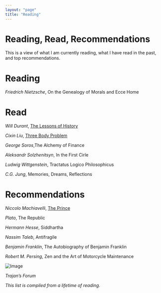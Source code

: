 ```yaml
---
layout: "page"
title: "Reading"
---
```


# Reading, Read, Recommendations

This is a view of what I am currently reading, what I have read in the past, and top recommendations. 

# Reading

*Friedrich Nietzsche*, On the Genealogy of Morals and Ecce Home


# Read

*Will Durant*, [The Lessons of History](https://amzn.to/2H9j8bu) 

*Cixin Liu*, [Three Body Problem](https://amzn.to/2Y9ws5A)

*George Soros*,The Alchemy of Finance

*Aleksandr Solzhenitsyn*, In the First Cirle

*Ludwig Wittgenstein*, Tractatus Logico Philosophicus

*C.G. Jung*, Memories, Dreams, Reflections


# Recommendations

*Niccolo Machiavelli*, [The Prince](https://amzn.to/2Y9ws5A)

*Plato*, The Republic

*Hermann Hesse*, Siddhartha

*Nassim Taleb*, Antifragile

*Benjamin Franklin*, The Autobiography of Benjamin Franklin

*Robert M. Persing*, Zen and the Art of Motorcycle Maintenance





![Image](https://gallery.mailchimp.com/96050d6198733cfea0f26d4cd/images/60ff21be-ce05-4d5d-83c8-6d8f15ffcdea.jpg)

*Trajan’s Forum*





*This list is compiled from a lifetime of reading.*
